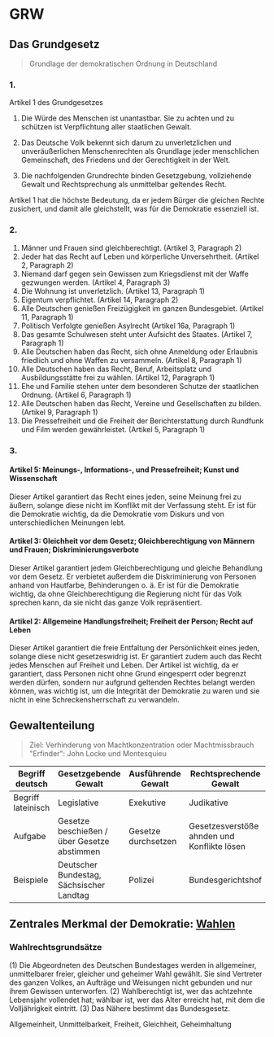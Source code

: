 # GRW

## Das Grundgesetz
> Grundlage der demokratischen Ordnung in Deutschland

### 1.

Artikel 1 des Grundgesetzes

1. Die Würde des Menschen ist unantastbar. Sie zu achten und zu schützen ist Verpflichtung aller staatlichen Gewalt.

2. Das Deutsche Volk bekennt sich darum zu unverletzlichen und unveräußerlichen Menschenrechten als Grundlage jeder menschlichen Gemeinschaft, des Friedens und der Gerechtigkeit in der Welt.

3. Die nachfolgenden Grundrechte binden Gesetzgebung, vollziehende Gewalt und Rechtsprechung als unmittelbar geltendes Recht.

Artikel 1 hat die höchste Bedeutung, da er jedem Bürger die gleichen Rechte zusichert,
und damit alle gleichstellt, was für die Demokratie essenziell ist.

### 2.

1. Männer und Frauen sind gleichberechtigt. (Artikel 3, Paragraph 2)
2. Jeder hat das Recht auf Leben und körperliche Unversehrtheit. (Artikel 2, Paragraph 2)
3. Niemand darf gegen sein Gewissen zum Kriegsdienst mit der Waffe gezwungen werden. (Artikel 4, Paragraph 3)
4. Die Wohnung ist unverletzlich. (Artikel 13, Paragraph 1)
5. Eigentum verpflichtet. (Artikel 14, Paragraph 2)
6. Alle Deutschen genießen Freizügigkeit im ganzen Bundesgebiet. (Artikel 11, Paragraph 1)
7. Politisch Verfolgte genießen Asylrecht (Artikel 16a, Paragraph 1)
8. Das gesamte Schulwesen steht unter Aufsicht des Staates. (Artikel 7, Paragraph 1)
9. Alle Deutschen haben das Recht, sich ohne Anmeldung oder Erlaubnis friedlich und ohne Waffen zu versammeln. (Artikel 8, Paragraph 1)
10. Alle Deutschen haben das Recht, Beruf, Arbeitsplatz und Ausbildungsstätte frei zu wählen. (Artikel 12, Paragraph 1)
11. Ehe und Familie stehen unter dem besonderen Schutze der staatlichen Ordnung. (Artikel 6, Paragraph 1)
12. Alle Deutschen haben das Recht, Vereine und Gesellschaften zu bilden. (Artikel 9, Paragraph 1)
13. Die Pressefreiheit und die Freiheit der Berichterstattung durch Rundfunk und Film werden gewährleistet. (Artikel 5, Paragraph 1)

### 3.

#### Artikel 5: Meinungs-, Informations-, und Pressefreiheit; Kunst und Wissenschaft

Dieser Artikel garantiert das Recht eines jeden, seine Meinung frei zu äußern, solange diese nicht im Konflikt mit der 
Verfassung steht. Er ist für die Demokratie wichtig, da die Demokratie vom Diskurs und von unterschiedlichen Meinungen lebt.

#### Artikel 3: Gleichheit vor dem Gesetz; Gleichberechtigung von Männern und Frauen; Diskriminierungsverbote

Dieser Artikel garantiert jedem Gleichberechtigung und gleiche Behandlung vor dem Gesetz.
Er verbietet außerdem die Diskriminierung von Personen anhand von Hautfarbe, Behinderungen o. ä. 
Er ist für die Demokratie wichtig, da ohne Gleichberechtigung die Regierung nicht für das Volk sprechen kann, da sie 
nicht das ganze Volk repräsentiert.

#### Artikel 2: Allgemeine Handlungsfreiheit; Freiheit der Person; Recht auf Leben

Dieser Artikel garantiert die freie Entfaltung der Persönlichkeit eines jeden, solange diese nicht gesetzeswidrig ist. 
Er garantiert zudem auch das Recht jedes Menschen auf Freiheit und Leben. 
Der Artikel ist wichtig, da er garantiert, dass Personen nicht ohne Grund eingesperrt oder begrenzt werden dürfen, 
sondern nur aufgrund geltenden Rechtes belangt werden können, was wichtig ist, um die Integrität der Demokratie zu waren
und sie nicht in eine Schreckensherrschaft zu verwandeln.

## Gewaltenteilung

> Ziel: Verhinderung von Machtkonzentration oder Machtmissbrauch \
> "Erfinder": John Locke und Montesquieu

| Begriff deutsch    | Gesetzgebende Gewalt                        | Ausführende Gewalt  | Rechtsprechende Gewalt                      |
|--------------------|---------------------------------------------|---------------------|---------------------------------------------|
| Begriff lateinisch | Legislative                                 | Exekutive           | Judikative                                  |
| Aufgabe            | Gesetze beschießen / über Gesetze abstimmen | Gesetze durchsetzen | Gesetzesverstöße ahnden und Konflikte lösen |
| Beispiele          | Deutscher Bundestag, Sächsischer Landtag    | Polizei             | Bundesgerichtshof                           |

## Zentrales Merkmal der Demokratie: <u>Wahlen</u>

### Wahlrechtsgrundsätze

(1) Die Abgeordneten des Deutschen Bundestages werden in allgemeiner, unmittelbarer freier, gleicher und geheimer Wahl
gewählt. Sie sind Vertreter des ganzen Volkes, an Aufträge und Weisungen nicht gebunden und nur ihrem Gewissen unterworfen.
(2) Wahlberechtigt ist, wer das achtzehnte Lebensjahr vollendet hat; wählbar ist, wer das Alter erreicht hat, mit dem die
Volljährigkeit eintritt.
(3) Das Nähere bestimmt das Bundesgesetz.

Allgemeinheit, Unmittelbarkeit, Freiheit, Gleichheit, Geheimhaltung